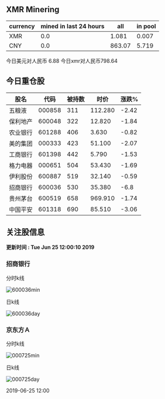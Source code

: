 ## XMR Minering

|currency|mined in last 24 hours|all|in pool|
|---|---|---|---|
|XMR|0.0|1.081|0.007|
|CNY|0.0|863.07|5.719|

今日美元对人民币 6.88	今日xmr对人民币798.64


## 今日重仓股 

|股名|代码|被持数|时价|涨跌%|
|---|---|---|---|---|
|五粮液|000858|311|112.280|-2.42|
|保利地产|600048|322|12.820|-1.84|
|农业银行|601288|406|3.630|-0.82|
|美的集团|000333|423|51.100|-2.07|
|工商银行|601398|442|5.790|-1.53|
|格力电器|000651|504|53.430|-1.69|
|伊利股份|600887|519|32.140|-0.59|
|招商银行|600036|530|35.380|-6.8|
|贵州茅台|600519|658|969.910|-1.74|
|中国平安|601318|690|85.510|-3.06|

## 关注股信息
**更新时间 : Tue Jun 25 12:00:10 2019**
### 招商银行 
分时k线

![600036min](http://image.sinajs.cn/newchart/min/n/sh600036.gif)

日k线

![600036day](http://image.sinajs.cn/newchart/daily/n/sh600036.gif)

### 京东方Ａ 
分时k线

![000725min](http://image.sinajs.cn/newchart/min/n/sz000725.gif)

日k线

![000725day](http://image.sinajs.cn/newchart/daily/n/sz000725.gif)

2019-06-25 12:00